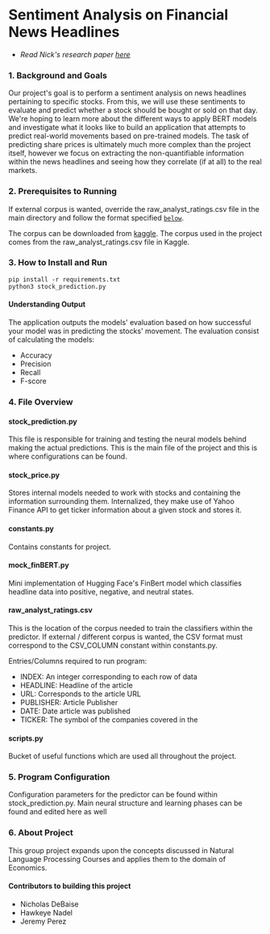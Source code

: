 # Sentiment Analysis on Financial News Headlines

- _Read Nick's research paper [here](<Research Paper - Nick DeBaise.pdf>)_

### 1. Background and Goals
Our project's goal is to perform a sentiment analysis on news headlines pertaining to specific stocks. From this, we will use these sentiments to evaluate and predict whether a stock should be bought or sold on that day. We're hoping to learn more about the different ways to apply BERT models and investigate what it looks like to build an application that attempts to predict real-world movements based on pre-trained models. The task of predicting share prices is ultimately much more complex than the project itself, however we focus on extracting the non-quantifiable information within the news headlines and seeing how they correlate (if at all) to the real markets.

### 2.  Prerequisites to Running
If external corpus is wanted, override the raw_analyst_ratings.csv file in the main directory and follow the format specified [`below`](#corpus).

The corpus can be downloaded from [kaggle](https://www.kaggle.com/datasets/miguelaenlle/massive-stock-news-analysis-db-for-nlpbacktests). The corpus used in the project comes from the raw_analyst_ratings.csv file in Kaggle.

### 3. How to Install and Run

    pip install -r requirements.txt 
    python3 stock_prediction.py

#### Understanding Output
The application outputs the models' evaluation based on how successful your model was in predicting the stocks' movement. The evaluation consist of calculating the models: 

- Accuracy
- Precision
- Recall
- F-score

### 4. File Overview

#### stock_prediction.py
This file is responsible for training and testing the neural models behind making the actual predictions. This is the main file of the project and this is where configurations can be found.

#### stock_price.py
Stores internal models needed to work with stocks and containing the information surrounding them. Internalized, they make use of Yahoo Finance API to get ticker information about a given stock and stores it.

#### constants.py
Contains constants for project.

#### mock_finBERT.py
Mini implementation of Hugging Face's FinBert model which classifies headline data into positive, negative, and neutral states.

<h4 id="corpus"> raw_analyst_ratings.csv </h4> 

This is the location of the corpus needed to train the classifiers within the predictor.
If external / different corpus is wanted, the CSV format must correspond to the CSV_COLUMN constant within constants.py.

Entries/Columns required to run program:
 - INDEX: An integer corresponding to each row of data
 - HEADLINE: Headline of the article
 - URL: Corresponds to the article URL
 - PUBLISHER: Article Publisher
 - DATE: Date article was published
 - TICKER: The symbol of the companies covered in the 


#### scripts.py
Bucket of useful functions which are used all throughout the project. 

### 5. Program Configuration
Configuration parameters for the predictor can be found within stock_prediction.py. Main neural structure and learning phases can be found and edited here as well

### 6. About Project
This group project expands upon the concepts discussed in Natural Language Processing Courses and applies them to the domain of Economics.

#### Contributors to building this project

- Nicholas DeBaise
- Hawkeye Nadel
- Jeremy Perez

